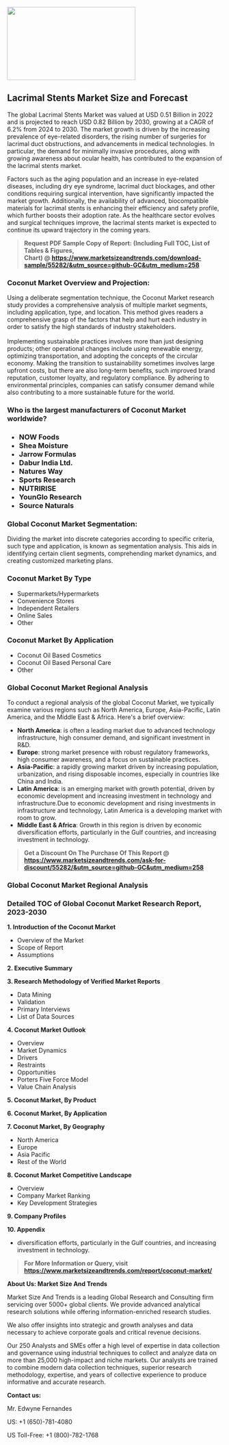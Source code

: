 <p><img class="alignnone size-medium wp-image-20088" src="https://ffe5etoiles.com/wp-content/uploads/2024/12/MST1-300x171.png" alt="" width="300" height="171" /></p><h2>Lacrimal Stents Market Size and Forecast</h2><p>The global Lacrimal Stents Market was valued at USD 0.51 Billion in 2022 and is projected to reach USD 0.82 Billion by 2030, growing at a CAGR of 6.2% from 2024 to 2030. The market growth is driven by the increasing prevalence of eye-related disorders, the rising number of surgeries for lacrimal duct obstructions, and advancements in medical technologies. In particular, the demand for minimally invasive procedures, along with growing awareness about ocular health, has contributed to the expansion of the lacrimal stents market.</p><p>Factors such as the aging population and an increase in eye-related diseases, including dry eye syndrome, lacrimal duct blockages, and other conditions requiring surgical intervention, have significantly impacted the market growth. Additionally, the availability of advanced, biocompatible materials for lacrimal stents is enhancing their efficiency and safety profile, which further boosts their adoption rate. As the healthcare sector evolves and surgical techniques improve, the lacrimal stents market is expected to continue its upward trajectory in the coming years.</p></p><blockquote id="" class=""><strong>Request PDF Sample Copy of Report: (Including Full TOC, List of Tables &amp; Figures, Chart)&nbsp;@&nbsp;<strong><a href="https://www.marketsizeandtrends.com/download-sample/55282/&utm_source=github-GC&utm_medium=258" target="_blank">https://www.marketsizeandtrends.com/download-sample/55282/&utm_source=github-GC&utm_medium=258</a></strong></strong></blockquote><h3 id="" class="">Coconut Market&nbsp;Overview and Projection:</h3><p id="" class="">Using a deliberate segmentation technique, the Coconut Market research study provides a comprehensive analysis of multiple market segments, including application, type, and location. This method gives readers a comprehensive grasp of the factors that help and hurt each industry in order to satisfy the high standards of industry stakeholders. <br /> <br />Implementing sustainable practices involves more than just designing products; other operational changes include using renewable energy, optimizing transportation, and adopting the concepts of the circular economy. Making the transition to sustainability sometimes involves large upfront costs, but there are also long-term benefits, such improved brand reputation, customer loyalty, and regulatory compliance. By adhering to environmental principles, companies can satisfy consumer demand while also contributing to a more sustainable future for the world.</p><h3 id="" class="">Who is the largest manufacturers of&nbsp;Coconut Market worldwide?</h3><h3 class=""><p><ul><li>NOW Foods </li><li> Shea Moisture </li><li> Jarrow Formulas </li><li> Dabur India Ltd. </li><li> Natures Way </li><li> Sports Research </li><li> NUTRIRISE </li><li> YounGlo Research </li><li> Source Naturals</li></ul></p></h3><h3 id="" class="">Global&nbsp;Coconut Market Segmentation:</h3><p id="" class="">Dividing the market into discrete categories according to specific criteria, such type and application, is known as segmentation analysis. This aids in identifying certain client segments, comprehending market dynamics, and creating customized marketing plans.</p><h3 id="" class="">Coconut Market&nbsp;By Type</h3><p><p><ul><li>Supermarkets/Hypermarkets </li><li> Convenience Stores </li><li> Independent Retailers </li><li> Online Sales </li><li> Other</p></li></ul></p></p><h3 id="" class="">Coconut Market&nbsp;By Application</h3><p class=""><p><ul><li>Coconut Oil Based Cosmetics </li><li> Coconut Oil Based Personal Care </li><li> Other</li></ul></p></p><h3 id="" class="">Global Coconut Market Regional Analysis</h3><p id="" class="">To conduct a regional analysis of the global Coconut Market, we typically examine various regions such as North America, Europe, Asia-Pacific, Latin America, and the Middle East &amp; Africa. Here's a brief overview:</p><ul><li><strong>North America</strong>: is often a leading market due to advanced technology infrastructure, high consumer demand, and significant investment in R&amp;D.</li><li><strong>Europe</strong>: strong market presence with robust regulatory frameworks, high consumer awareness, and a focus on sustainable practices.</li><li><strong>Asia-Pacific</strong>: a rapidly growing market driven by increasing population, urbanization, and rising disposable incomes, especially in countries like China and India.</li><li><strong>Latin America</strong>: is an emerging market with growth potential, driven by economic development and increasing investment in technology and infrastructure.Due to economic development and rising investments in infrastructure and technology, Latin America is a developing market with room to grow.</li><li><strong>Middle East &amp; Africa</strong>: Growth in this region is driven by economic diversification efforts, particularly in the Gulf countries, and increasing investment in technology.</li></ul><blockquote id="" class=""><strong>Get a Discount On The Purchase Of This Report @ <strong><a href="https://www.marketsizeandtrends.com/ask-for-discount/55282/&utm_source=github-GC&utm_medium=258" target="_blank">https://www.marketsizeandtrends.com/ask-for-discount/55282/&utm_source=github-GC&utm_medium=258</a></strong></strong></blockquote><h3 id="" class="">Global Coconut Market Regional Analysis</h3><h3 id="" class="">Detailed TOC of Global Coconut Market Research Report, 2023-2030</h3><p id="" class=""><strong>1. Introduction of the Coconut Market</strong></p><ul><li>Overview of the Market</li><li>Scope of Report</li><li>Assumptions</li></ul><p id="" class=""><strong>2. Executive Summary</strong></p><p id="" class=""><strong>3. Research Methodology of Verified Market Reports</strong></p><ul><li>Data Mining</li><li>Validation</li><li>Primary Interviews</li><li>List of Data Sources</li></ul><p id="" class=""><strong>4. Coconut Market Outlook</strong></p><ul><li>Overview</li><li>Market Dynamics</li><li>Drivers</li><li>Restraints</li><li>Opportunities</li><li>Porters Five Force Model</li><li>Value Chain Analysis</li></ul><p id="" class=""><strong>5. Coconut Market, By Product</strong></p><p id="" class=""><strong>6. Coconut Market, By Application</strong></p><p id="" class=""><strong>7. Coconut Market, By Geography</strong></p><ul><li>North America</li><li>Europe</li><li>Asia Pacific</li><li>Rest of the World</li></ul><p id="" class=""><strong>8. Coconut Market Competitive Landscape</strong></p><ul><li>Overview</li><li>Company Market Ranking</li><li>Key Development Strategies</li></ul><p id="" class=""><strong>9. Company Profiles</strong></p><p id="" class=""><strong>10. Appendix</strong></p><ul><li>diversification efforts, particularly in the Gulf countries, and increasing investment in technology.</li></ul><blockquote id="" class=""><strong>For More Information or Query, visit <strong><strong><a href="https://www.marketsizeandtrends.com/report/coconut-market/" target="_blank">https://www.marketsizeandtrends.com/report/coconut-market/</a></strong></strong></strong></blockquote><p id="" class=""><strong>About Us: Market Size And Trends</strong></p><p id="" class="">Market Size And Trends is a leading Global Research and Consulting firm servicing over 5000+ global clients. We provide advanced analytical research solutions while offering information-enriched research studies.</p><p id="" class="">We also offer insights into strategic and growth analyses and data necessary to achieve corporate goals and critical revenue decisions.</p><p id="" class="">Our 250 Analysts and SMEs offer a high level of expertise in data collection and governance using industrial techniques to collect and analyze data on more than 25,000 high-impact and niche markets. Our analysts are trained to combine modern data collection techniques, superior research methodology, expertise, and years of collective experience to produce informative and accurate research.</p><p id="" class=""><strong>Contact us:</strong></p><p id="" class="">Mr. Edwyne Fernandes</p><p id="" class="">US: +1 (650)-781-4080</p><p id="" class="">US Toll-Free: +1 (800)-782-1768</p>

